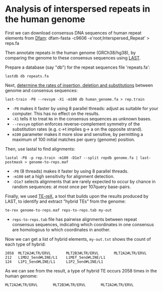 # Analysis of interspersed repeats in the human genome

First we can download consensus DNA sequences of human repeat elements from [Dfam][]:
    dfam-fasta -c9606 -x'root;Interspersed_Repeat' > reps.fa

Then annotate repeats in the human genome (GRCh38/hg38), by comparing the genome to these consensus sequences using [LAST][]. 

Prepare a database (say "db") for the repeat sequences file 'repeats.fa':

    lastdb db repeats.fa

Next, [determine the rates of insertion, deletion and
substitutions][train] between genome and consensus sequences:

    last-train -P8 --revsym -X1 -m100 db human_genome.fa > rep.train

* `-P8` makes it faster by using 8 parallel threads: adjust as
  suitable for your computer.  This has no effect on the results.
* `-X1` tells it to treat `N`s in the consensus sequences as unknown
  bases.
* `--revsym` option enforces reverse-complement symmetry of the substitution rates (e.g. c→t implies g→ a on the opposite strand). 
* `m100` parameter makes it more slow and sensitive, by permitting a maximum of 100 initial matches per query (genome) position. 

Then, use lastal to find alignments:

    lastal -P8 -p rep.train -m100 -D1e7 --split repdb genome.fa | last-postmask > genome-to-reps.maf

* `-P8` (8 threads) makes it faster by using 8 parallel threads.
* `-m100` set a high sensitivity for alignment detection.
* `-D1e7` selects alignments that are rarely expected to occur by chance in random sequences: at most once per 107query base-pairs. 

Finally, we used [TE-reX][], a tool that builds upon the results produced by LAST, to identify and extract ”hybrid TEs” from the genome:

    te-rex genome-to-reps.maf reps-to-reps.tab my-out

* `reps-to-reps.tab` file has pairwise alignments between repeat consensus sequences, indicating which
coordinates in one consensus are homologous to which coordinates in another.

Now we can get a list of hybrid elements, `my-out.txt` shows the count of each type of hybrid:

    2058  MLT2A2#LTR/ERVL       MLT2B3#LTR/ERVL       MLT2A2#LTR/ERVL
    212   L1MD2_5end#LINE/L1    L1MEf_5end#LINE/L1
    124   L1P1_5end#LINE/L1     L1P2_5end#LINE/L1

As we can see from the result, a type of hybrid TE occurs 2058 times in the human genome:   

    MLT2A2#LTR/ERVL       MLT2B3#LTR/ERVL       MLT2A2#LTR/ERVL


[LAST]: https://gitlab.com/mcfrith/last
[train]: https://gitlab.com/mcfrith/last/-/blob/main/doc/last-train.rst
[mismap probability]: https://gitlab.com/mcfrith/last/-/blob/main/doc/last-split.rst
[BED]: https://genome.ucsc.edu/FAQ/FAQformat.html#format1
[Dfam]: https://dfam.org/home
[SVA]: https://dfam.org/browse?name_accession=SVA
[TE-reX]: https://github.com/mcfrith/te-rex

